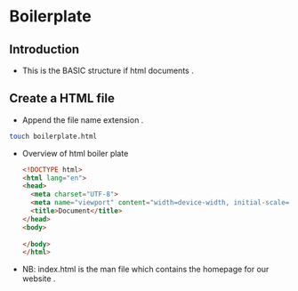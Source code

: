 # Boilerplate 

## Introduction 
- This is the BASIC structure if html  documents .

## Create a HTML file 
- Append the file name extension .
```bash
touch boilerplate.html 
```
- Overview of html boiler plate 
    ```html 
    <!DOCTYPE html>
    <html lang="en">
    <head>
      <meta charset="UTF-8">
      <meta name="viewport" content="width=device-width, initial-scale=1.0">
      <title>Document</title>
    </head>
    <body>
      
    </body>
    </html>
    ```
- NB: index.html is the man file which contains the homepage for our website .
